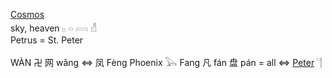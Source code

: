 [Cosmos](cosmos)  
sky, heaven 𓊪 𓏏 𓇯 𓀭  
Petrus = St. Peter  

WÀN 卍 网 wǎng ⇔ 凤 Fèng Phoenix 𓅂 Fang 凡 fán 盘 pán = all ⇔ [Peter](Peter) 𓊹  